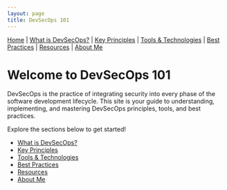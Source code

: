 ```yaml
---
layout: page
title: DevSecOps 101
---
```


[Home](index.md) | [What is DevSecOps?](what-is-devsecops.md) | [Key Principles](key-principles.md) | [Tools & Technologies](tools-and-technologies.md) | [Best Practices](best-practices.md) | [Resources](resources.md) | [About Me](about.md)

# Welcome to DevSecOps 101

DevSecOps is the practice of integrating security into every phase of the software development lifecycle. This site is your guide to understanding, implementing, and mastering DevSecOps principles, tools, and best practices.

Explore the sections below to get started!

- [What is DevSecOps?](what-is-devsecops.md)
- [Key Principles](key-principles.md)
- [Tools & Technologies](tools-and-technologies.md)
- [Best Practices](best-practices.md)
- [Resources](resources.md)
- [About Me](about.md)
